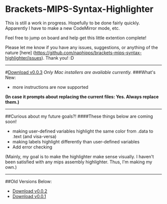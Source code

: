 # Brackets-MIPS-Syntax-Highlighter
This is still a work in progress. Hopefully to be done fairly quickly. Apparently I have to make a new CodeMirror mode, etc.

Feel free to jump on board and help get this little extention complete!


Please let me know if you have any issues, suggestions, or anything of the nature [here] (https://github.com/naphipps/brackets-mips-syntax-highlighter/issues). Thank you! :D
***

#[Download v0.0.3](https://github.com/naphipps/brackets-mips-syntax-highlighter/blob/master/Installer/MIPS%20Syntax%20Highlighter%20for%20Brackets%20v0.0.3.dmg?raw=true)
*Only Mac installers are available currently.*
###What's New:
- more instructions are now supported

**(In case it prompts about replacing the current files: Yes. Always replace them.)**
***

##Curious about my future goals?!
####These things below are coming soon!
- making user-defined variables highlight the same color from .data to .text (and visa-versa)
- making labels highlight differently than user-defined variables
- Add error checking
 
(Mainly, my goal is to make the highlighter make sense visually. I haven't been satisfied with any mips assembly highlighter. Thus, I'm making my own.)

***

##Old Versions Below:
- [Download v0.0.2](https://github.com/naphipps/brackets-mips-syntax-highlighter/blob/master/Installer/MIPS%20Syntax%20Highlighter%20for%20Brackets%20v0.0.2.dmg?raw=true)
- [Download v0.0.1](https://github.com/naphipps/brackets-mips-syntax-highlighter/blob/master/Installer/MIPS%20Syntax%20Highlighter%20for%20Brackets%20v0.0.1.dmg?raw=true)

<!--
#IGNORE EVERYTHING BELOW
##That is for when I finish the syntax highlighter

============================

[Brackets](http://brackets.io) is a modern open-source code editor for HTML, CSS and JavaScript that's built in HTML, CSS and JavaScript. That is, a modern code editor for web designers and front-end developers.

This is a Brackets extension adding syntax highlighting for MIPS Assembly files (.s and .sx files).

##How to install this extension
The extension can be directly installed using the Extension Manager of Brackets.

1. File -> Extension Manager 
2. Search for MIPS
3. Click install on MIPS Assembly Syntax Highlighter extension

And that's all. Now you can enjoy syntax highlighting for MIPS Assembly files in Brackets

If MIPS is not set automatically as default language for .s and .sx files, click on the current language at bottom right of Brackets window and select MIPS in the dropdown menu.

This extension is (NOT yet) registered @ [Brackets Extension Registry](https://brackets-registry.aboutweb.com).
-->
